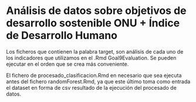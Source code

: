 # Análisis de datos sobre objetivos de desarrollo sostenible ONU + Índice de Desarrollo Humano

Los ficheros que contienen la palabra target, son análisis de cada uno de los indicadores que utilizamos en el .Rmd Goal9Evaluation. Se pueden ejecutar en el orden que se crea más conveniente.

El fichero de procesado_clasificacion.Rmd en necesario que sea ejecuta antes del fichero randomForest.Rmd, ya que este último toma como entrada el dataset en forma de csv resultado de la ejecución del procesado de datos.
